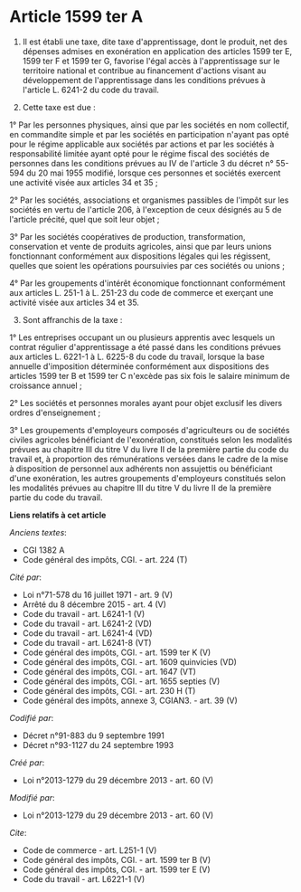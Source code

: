 # Article 1599 ter A

1. Il est établi une taxe, dite taxe d'apprentissage, dont le produit, net des dépenses admises en exonération en application
des articles 1599 ter E, 1599 ter F et 1599 ter G, favorise l'égal accès à l'apprentissage sur le territoire national et
contribue au financement d'actions visant au développement de l'apprentissage dans les conditions prévues à l'article L.
6241-2 du code du travail. 

2. Cette taxe est due : 

1° Par les personnes physiques, ainsi que par les sociétés en nom collectif, en commandite simple et par les sociétés en
participation n'ayant pas opté pour le régime applicable aux sociétés par actions et par les sociétés à responsabilité
limitée ayant opté pour le régime fiscal des sociétés de personnes dans les conditions prévues au IV de l'article 3 du décret
n° 55-594 du 20 mai 1955 modifié, lorsque ces personnes et sociétés exercent une activité visée aux articles 34 et 35 ; 

2° Par les sociétés, associations et organismes passibles de l'impôt sur les sociétés en vertu de l'article 206, à
l'exception de ceux désignés au 5 de l'article précité, quel que soit leur objet ; 

3° Par les sociétés coopératives de production, transformation, conservation et vente de produits agricoles, ainsi que par
leurs unions fonctionnant conformément aux dispositions légales qui les régissent, quelles que soient les opérations
poursuivies par ces sociétés ou unions ; 

4° Par les groupements d'intérêt économique fonctionnant conformément aux articles L. 251-1 à L. 251-23 du code de commerce
et exerçant une activité visée aux articles 34 et 35.

3. Sont affranchis de la taxe : 

1° Les entreprises occupant un ou plusieurs apprentis avec lesquels un contrat régulier d'apprentissage a été passé dans les
conditions prévues aux articles L. 6221-1 à L. 6225-8 du code du travail, lorsque la base annuelle d'imposition déterminée
conformément aux dispositions des articles 1599 ter B et 1599 ter C n'excède pas six fois le salaire minimum de croissance
annuel ; 

2° Les sociétés et personnes morales ayant pour objet exclusif les divers ordres d'enseignement ; 

3° Les groupements d'employeurs composés d'agriculteurs ou de sociétés civiles agricoles bénéficiant de l'exonération,
constitués selon les modalités prévues au chapitre III du titre V du livre II de la première partie du code du travail et, à
proportion des rémunérations versées dans le cadre de la mise à disposition de personnel aux adhérents non assujettis ou
bénéficiant d'une exonération, les autres groupements d'employeurs constitués selon les modalités prévues au chapitre III du
titre V du livre II de la première partie du code du travail.

**Liens relatifs à cet article**

_Anciens textes_:

  - CGI 1382 A
  - Code général des impôts, CGI. - art. 224 (T)

_Cité par_:

  - Loi n°71-578 du 16 juillet 1971 - art. 9 (V)
  - Arrêté du 8 décembre 2015 - art. 4 (V)
  - Code du travail - art. L6241-1 (V)
  - Code du travail - art. L6241-2 (VD)
  - Code du travail - art. L6241-4 (VD)
  - Code du travail - art. L6241-8 (VT)
  - Code général des impôts, CGI. - art. 1599 ter K (V)
  - Code général des impôts, CGI. - art. 1609 quinvicies (VD)
  - Code général des impôts, CGI. - art. 1647 (VT)
  - Code général des impôts, CGI. - art. 1655 septies (V)
  - Code général des impôts, CGI. - art. 230 H (T)
  - Code général des impôts, annexe 3, CGIAN3. - art. 39 (V)

_Codifié par_:

  - Décret n°91-883 du 9 septembre 1991
  - Décret n°93-1127 du 24 septembre 1993

_Créé par_:

  - Loi n°2013-1279 du 29 décembre 2013 - art. 60 (V)

_Modifié par_:

  - Loi n°2013-1279 du 29 décembre 2013 - art. 60 (V)

_Cite_:

  - Code de commerce - art. L251-1 (V)
  - Code général des impôts, CGI. - art. 1599 ter B (V)
  - Code général des impôts, CGI. - art. 1599 ter E (V)
  - Code du travail - art. L6221-1 (V)
